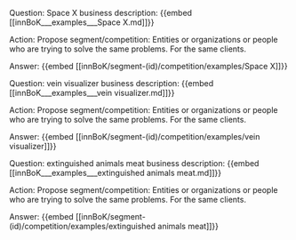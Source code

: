 Question: Space X business description:
{{embed [[innBoK___examples___Space X.md]]}}

Action: Propose segment/competition: Entities or organizations or people who are trying to solve the same problems. For the same clients.

Answer:
{{embed [[innBoK/segment-(id)/competition/examples/Space X]]}}

Question: vein visualizer business description:
{{embed [[innBoK___examples___vein visualizer.md]]}}

Action: Propose segment/competition: Entities or organizations or people who are trying to solve the same problems. For the same clients.

Answer:
{{embed [[innBoK/segment-(id)/competition/examples/vein visualizer]]}}

Question: extinguished animals meat business description:
{{embed [[innBoK___examples___extinguished animals meat.md]]}}

Action: Propose segment/competition: Entities or organizations or people who are trying to solve the same problems. For the same clients.

Answer:
{{embed [[innBoK/segment-(id)/competition/examples/extinguished animals meat]]}}














